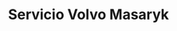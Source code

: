 ---
title: "Servicio Volvo Masaryk"
url: /ciudad-de-mexico/servicio-volvo-masaryk/
shop: reparación de automóviles
---
